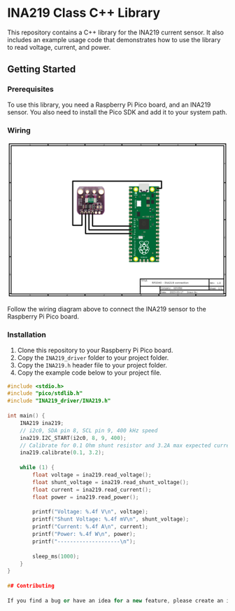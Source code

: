 # INA219 Class C++ Library

This repository contains a C++ library for the INA219 current sensor. It also includes an example usage code that demonstrates how to use the library to read voltage, current, and power.

## Getting Started

### Prerequisites

To use this library, you need a Raspberry Pi Pico board, and an INA219 sensor. 
You also need to install the Pico SDK and add it to your system path.

### Wiring

![INA219 Wiring Diagram](connection/Schematic_INA219_2023-03-17.png)

Follow the wiring diagram above to connect the INA219 sensor to the Raspberry Pi Pico board.

### Installation

1. Clone this repository to your Raspberry Pi Pico board.
2. Copy the `INA219_driver` folder to your project folder.
3. Copy the `INA219.h` header file to your project folder.
4. Copy the example code below to your project file.

```cpp
#include <stdio.h>
#include "pico/stdlib.h"
#include "INA219_driver/INA219.h"

int main() {
    INA219 ina219;
    // i2c0, SDA pin 8, SCL pin 9, 400 kHz speed
    ina219.I2C_START(i2c0, 8, 9, 400);
    // Calibrate for 0.1 Ohm shunt resistor and 3.2A max expected current
    ina219.calibrate(0.1, 3.2);

    while (1) {
        float voltage = ina219.read_voltage();
        float shunt_voltage = ina219.read_shunt_voltage();
        float current = ina219.read_current();
        float power = ina219.read_power();

        printf("Voltage: %.4f V\n", voltage);
        printf("Shunt Voltage: %.4f mV\n", shunt_voltage);
        printf("Current: %.4f A\n", current);
        printf("Power: %.4f W\n", power);
        printf("--------------------\n");

        sleep_ms(1000);
    }
}

## Contributing

If you find a bug or have an idea for a new feature, please create an issue in the GitHub repository. We welcome pull requests for bug fixes and new features.
